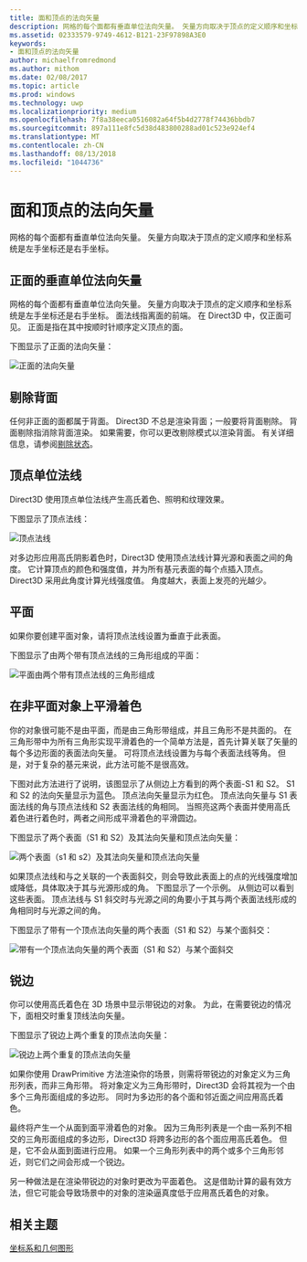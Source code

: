 ```yaml
---
title: 面和顶点的法向矢量
description: 网格的每个面都有垂直单位法向矢量。 矢量方向取决于顶点的定义顺序和坐标系统是左手坐标还是右手坐标。
ms.assetid: 02333579-9749-4612-B121-23F97898A3E0
keywords:
- 面和顶点的法向矢量
author: michaelfromredmond
ms.author: mithom
ms.date: 02/08/2017
ms.topic: article
ms.prod: windows
ms.technology: uwp
ms.localizationpriority: medium
ms.openlocfilehash: 7f8a38eeca0516082a64f5b4d2778f74436bbdb7
ms.sourcegitcommit: 897a111e8fc5d38d483800288ad01c523e924ef4
ms.translationtype: MT
ms.contentlocale: zh-CN
ms.lasthandoff: 08/13/2018
ms.locfileid: "1044736"
---
```

# <a name="face-and-vertex-normal-vectors"></a>面和顶点的法向矢量


网格的每个面都有垂直单位法向矢量。 矢量方向取决于顶点的定义顺序和坐标系统是左手坐标还是右手坐标。

## <a name="span-idperpendicularunitnormalvectorforafrontfacespanspan-idperpendicularunitnormalvectorforafrontfacespanspan-idperpendicularunitnormalvectorforafrontfacespanperpendicular-unit-normal-vector-for-a-front-face"></a><span id="Perpendicular_unit_normal_vector_for_a_front_face"></span><span id="perpendicular_unit_normal_vector_for_a_front_face"></span><span id="PERPENDICULAR_UNIT_NORMAL_VECTOR_FOR_A_FRONT_FACE"></span>正面的垂直单位法向矢量


网格的每个面都有垂直单位法向矢量。 矢量方向取决于顶点的定义顺序和坐标系统是左手坐标还是右手坐标。 面法线指离面的前端。 在 Direct3D 中，仅正面可见。 正面是指在其中按顺时针顺序定义顶点的面。

下图显示了正面的法向矢量：

![正面的法向矢量](images/nrmlvect.png)

## <a name="span-idcullingbackfacesspanspan-idcullingbackfacesspanspan-idcullingbackfacesspanculling-back-faces"></a><span id="Culling_back_faces"></span><span id="culling_back_faces"></span><span id="CULLING_BACK_FACES"></span>剔除背面


任何非正面的面都属于背面。 Direct3D 不总是渲染背面；一般要将背面剔除。 背面剔除指消除背面渲染。 如果需要，你可以更改剔除模式以渲染背面。 有关详细信息，请参阅[剔除状态](https://msdn.microsoft.com/library/windows/desktop/bb204882)。

## <a name="span-idvertexunitnormalsspanspan-idvertexunitnormalsspanspan-idvertexunitnormalsspanvertex-unit-normals"></a><span id="Vertex_unit_normals"></span><span id="vertex_unit_normals"></span><span id="VERTEX_UNIT_NORMALS"></span>顶点单位法线


Direct3D 使用顶点单位法线产生高氏着色、照明和纹理效果。

下图显示了顶点法线：

![顶点法线](images/vertnrml.png)

对多边形应用高氏阴影着色时，Direct3D 使用顶点法线计算光源和表面之间的角度。 它计算顶点的颜色和强度值，并为所有基元表面的每个点插入顶点。 Direct3D 采用此角度计算光线强度值。 角度越大，表面上发亮的光越少。

## <a name="span-idflatsurfacesspanspan-idflatsurfacesspanspan-idflatsurfacesspanflat-surfaces"></a><span id="Flat_surfaces"></span><span id="flat_surfaces"></span><span id="FLAT_SURFACES"></span>平面


如果你要创建平面对象，请将顶点法线设置为垂直于此表面。

下图显示了由两个带有顶点法线的三角形组成的平面：

![平面由两个带有顶点法线的三角形组成](images/flatvert.png)

## <a name="span-idsmoothshadingonanon-flatobjectspanspan-idsmoothshadingonanon-flatobjectspanspan-idsmoothshadingonanon-flatobjectspansmooth-shading-on-a-non-flat-object"></a><span id="Smooth_shading_on_a_non-flat_object"></span><span id="smooth_shading_on_a_non-flat_object"></span><span id="SMOOTH_SHADING_ON_A_NON-FLAT_OBJECT"></span>在非平面对象上平滑着色


你的对象很可能不是由平面，而是由三角形带组成，并且三角形不是共面的。 在三角形带中为所有三角形实现平滑着色的一个简单方法是，首先计算关联了矢量的每个多边形面的表面法向矢量。 可将顶点法线设置为与每个表面法线等角。 但是，对于复杂的基元来说，此方法可能不是很高效。

下图对此方法进行了说明，该图显示了从侧边上方看到的两个表面-S1 和 S2。 S1 和 S2 的法向矢量显示为蓝色。 顶点法向矢量显示为红色。 顶点法向矢量与 S1 表面法线的角与顶点法线和 S2 表面法线的角相同。 当照亮这两个表面并使用高氏着色进行着色时，两者之间形成平滑着色的平滑圆边。

下图显示了两个表面（S1 和 S2）及其法向矢量和顶点法向矢量：

![两个表面（s1 和 s2）及其法向矢量和顶点法向矢量](images/gvert.png)

如果顶点法线和与之关联的一个表面斜交，则会导致此表面上的点的光线强度增加或降低，具体取决于其与光源形成的角。 下图显示了一个示例。 从侧边可以看到这些表面。 顶点法线与 S1 斜交时与光源之间的角要小于其与两个表面法线形成的角相同时与光源之间的角。

下图显示了带有一个顶点法向矢量的两个表面（S1 和 S2）与某个面斜交：

![带有一个顶点法向矢量的两个表面（S1 和 S2）与某个面斜交](images/gvert2.png)

## <a name="span-idsharpedgesspanspan-idsharpedgesspanspan-idsharpedgesspansharp-edges"></a><span id="Sharp_edges"></span><span id="sharp_edges"></span><span id="SHARP_EDGES"></span>锐边


你可以使用高氏着色在 3D 场景中显示带锐边的对象。 为此，在需要锐边的情况下，面相交时重复顶线法向矢量。

下图显示了锐边上两个重复的顶点法向矢量：

![锐边上两个重复的顶点法向矢量](images/shade1.png)

如果你使用 DrawPrimitive 方法渲染你的场景，则需将带锐边的对象定义为三角形列表，而非三角形带。 将对象定义为三角形带时，Direct3D 会将其视为一个由多个三角形面组成的多边形。 同时为多边形的各个面和邻近面之间应用高氏着色。

最终将产生一个从面到面平滑着色的对象。 因为三角形列表是一个由一系列不相交的三角形面组成的多边形，Direct3D 将跨多边形的各个面应用高氏着色。 但是，它不会从面到面进行应用。 如果一个三角形列表中的两个或多个三角形邻近，则它们之间会形成一个锐边。

另一种做法是在渲染带锐边的对象时更改为平面着色。 这是借助计算的最有效方法，但它可能会导致场景中的对象的渲染逼真度低于应用髙氏着色的对象。

## <a name="span-idrelated-topicsspanrelated-topics"></a><span id="related-topics"></span>相关主题


[坐标系和几何图形](coordinate-systems-and-geometry.md)

 

 




